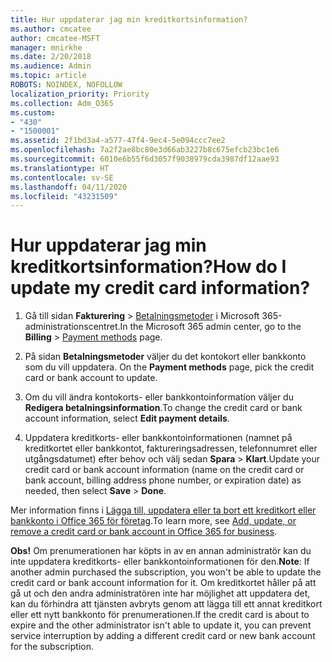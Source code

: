 ```yaml
---
title: Hur uppdaterar jag min kreditkortsinformation?
ms.author: cmcatee
author: cmcatee-MSFT
manager: mnirkhe
ms.date: 2/20/2018
ms.audience: Admin
ms.topic: article
ROBOTS: NOINDEX, NOFOLLOW
localization_priority: Priority
ms.collection: Adm_O365
ms.custom:
- "430"
- "1500001"
ms.assetid: 2f1bd3a4-a577-47f4-9ec4-5e094ccc7ee2
ms.openlocfilehash: 7a2f2ae8bc80e3d66ab3227b8c675efcb23bc1e6
ms.sourcegitcommit: 6010e6b55f6d3057f9038979cda3987df12aae93
ms.translationtype: HT
ms.contentlocale: sv-SE
ms.lasthandoff: 04/11/2020
ms.locfileid: "43231509"
---
```

# <a name="how-do-i-update-my-credit-card-information"></a><span data-ttu-id="509b5-102">Hur uppdaterar jag min kreditkortsinformation?</span><span class="sxs-lookup"><span data-stu-id="509b5-102">How do I update my credit card information?</span></span>

1. <span data-ttu-id="509b5-103">Gå till sidan **Fakturering** \> [Betalningsmetoder](https://go.microsoft.com/fwlink/p/?linkid=842054) i Microsoft 365-administrationscentret.</span><span class="sxs-lookup"><span data-stu-id="509b5-103">In the Microsoft 365 admin center, go to the **Billing** \> [Payment methods](https://go.microsoft.com/fwlink/p/?linkid=842054) page.</span></span>

2. <span data-ttu-id="509b5-104">På sidan **Betalningsmetoder** väljer du det kontokort eller bankkonto som du vill uppdatera. </span><span class="sxs-lookup"><span data-stu-id="509b5-104">On the **Payment methods** page, pick the credit card or bank account to update.</span></span>

3. <span data-ttu-id="509b5-105">Om du vill ändra kontokorts- eller bankkontoinformation väljer du **Redigera betalningsinformation**.</span><span class="sxs-lookup"><span data-stu-id="509b5-105">To change the credit card or bank account information, select **Edit payment details**.</span></span>

4. <span data-ttu-id="509b5-106">Uppdatera kreditkorts- eller bankkontoinformationen (namnet på kreditkortet eller bankkontot, faktureringsadressen, telefonnumret eller utgångsdatumet) efter behov och välj sedan **Spara** > **Klart**.</span><span class="sxs-lookup"><span data-stu-id="509b5-106">Update your credit card or bank account information (name on the credit card or bank account, billing address phone number, or expiration date) as needed, then select **Save** > **Done**.</span></span>

<span data-ttu-id="509b5-107">Mer information finns i [Lägga till, uppdatera eller ta bort ett kreditkort eller bankkonto i Office 365 för företag](https://docs.microsoft.com/office365/admin/subscriptions-and-billing/add-update-or-remove-credit-card-or-bank-account).</span><span class="sxs-lookup"><span data-stu-id="509b5-107">To learn more, see [Add, update, or remove a credit card or bank account in Office 365 for business](https://docs.microsoft.com/office365/admin/subscriptions-and-billing/add-update-or-remove-credit-card-or-bank-account).</span></span>

<span data-ttu-id="509b5-108">**Obs!** Om prenumerationen har köpts in av en annan administratör kan du inte uppdatera kreditkorts- eller bankkontoinformationen för den.</span><span class="sxs-lookup"><span data-stu-id="509b5-108">**Note**: If another admin purchased the subscription, you won't be able to update the credit card or bank account information for it.</span></span> <span data-ttu-id="509b5-109">Om kreditkortet håller på att gå ut och den andra administratören inte har möjlighet att uppdatera det, kan du förhindra att tjänsten avbryts genom att lägga till ett annat kreditkort eller ett nytt bankkonto för prenumerationen.</span><span class="sxs-lookup"><span data-stu-id="509b5-109">If the credit card is about to expire and the other administrator isn't able to update it, you can prevent service interruption by adding a different credit card or new bank account for the subscription.</span></span>
